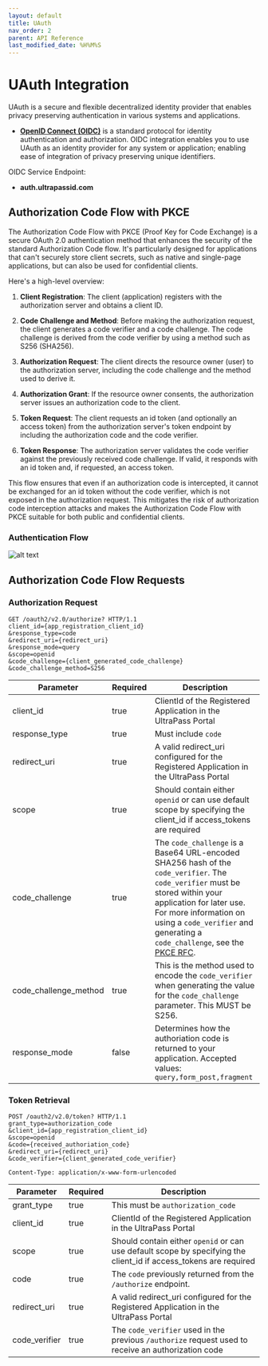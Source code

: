 ```yaml
---
layout: default
title: UAuth
nav_order: 2
parent: API Reference
last_modified_date: %H%M%S
---
```


# UAuth Integration

UAuth is a secure and flexible decentralized identity provider that enables privacy preserving authentication in various systems and applications.

- [**OpenID Connect (OIDC)**](https://openid.net/developers/how-connect-works/) is a standard protocol for identity authentication and authorization. OIDC integration enables you to use UAuth as an identity provider for any system or application; enabling ease of integration of privacy preserving unique identifiers.

OIDC Service Endpoint:

* **auth.ultrapassid.com**

## Authorization Code Flow with PKCE

The Authorization Code Flow with PKCE (Proof Key for Code Exchange) is a secure OAuth 2.0 authentication method that enhances the security of the standard Authorization Code flow. It's particularly designed for applications that can't securely store client secrets, such as native and single-page applications, but can also be used for confidential clients.

Here's a high-level overview:

1. **Client Registration**: The client (application) registers with the authorization server and obtains a client ID.

2. **Code Challenge and Method**: Before making the authorization request, the client generates a code verifier and a code challenge. The code challenge is derived from the code verifier by using a method such as S256 (SHA256).

3. **Authorization Request**: The client directs the resource owner (user) to the authorization server, including the code challenge and the method used to derive it.

4. **Authorization Grant**: If the resource owner consents, the authorization server issues an authorization code to the client.

5. **Token Request**: The client requests an id token (and optionally an access token) from the authorization server's token endpoint by including the authorization code and the code verifier.

6. **Token Response**: The authorization server validates the code verifier against the previously received code challenge. If valid, it responds with an id token and, if requested, an access token.

This flow ensures that even if an authorization code is intercepted, it cannot be exchanged for an id token without the code verifier, which is not exposed in the authorization request. This mitigates the risk of authorization code interception attacks and makes the Authorization Code Flow with PKCE suitable for both public and confidential clients.

### Authentication Flow
![alt text](../../../assets/images/OIDC_AuthorizationCodeFlowPKCE.png "OIDC - Authorization Code Flow with PKCE")

## Authorization Code Flow Requests

### Authorization Request
```http
GET /oauth2/v2.0/authorize? HTTP/1.1
client_id={app_registration_client_id}
&response_type=code
&redirect_uri={redirect_uri}
&response_mode=query
&scope=openid
&code_challenge={client_generated_code_challenge}
&code_challenge_method=S256
```

|Parameter|Required|Description|
|---|---|---|
|client_id|true|ClientId of the Registered Application in the UltraPass Portal|
|response_type|true|Must include ```code```|
|redirect_uri|true|A valid redirect_uri configured for the Registered Application in the UltraPass Portal|
|scope|true|Should contain either ```openid``` or can use default scope by specifying the client_id if access_tokens are required|
|code_challenge|true|The ```code_challenge``` is a Base64 URL-encoded SHA256 hash of the ```code_verifier```. The ```code_verifier``` must be stored within your application for later use. For more information on using a ```code_verifier``` and generating a ```code_challenge```, see the [PKCE RFC](https://datatracker.ietf.org/doc/html/rfc7636). 
|code_challenge_method|true|This is the method used to encode the ```code_verifier``` when generating the value for the ```code_challenge``` parameter. This MUST be S256.|
|response_mode|false|Determines how the authoriation code is returned to your application. Accepted values: ```query,form_post,fragment```|

### Token Retrieval
```http
POST /oauth2/v2.0/token? HTTP/1.1
grant_type=authorization_code
&client_id={app_registration_client_id}
&scope=openid
&code={received_authoriation_code}
&redirect_uri={redirect_uri}
&code_verifier={client_generated_code_verifier}

Content-Type: application/x-www-form-urlencoded
```

|Parameter|Required|Description|
|---|---|---|
|grant_type|true|This must be ```authorization_code```|
|client_id|true|ClientId of the Registered Application in the UltraPass Portal|
|scope|true|Should contain either ```openid``` or can use default scope by specifying the client_id if access_tokens are required|
|code|true|The ```code``` previously returned from the ```/authorize``` endpoint.| 
|redirect_uri|true|A valid redirect_uri configured for the Registered Application in the UltraPass Portal|
|code_verifier|true|The ```code_verifier``` used in the previous ```/authorize``` request used to receive an authorization code